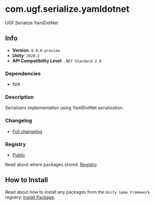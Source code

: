 # com.ugf.serialize.yamldotnet

UGF.Serialize.YamlDotNet

## Info

- **Version**: `0.0.0-preview`
- **Unity**: `2020.2`
- **API Compatibility Level**: `.NET Standard 2.0`

### Dependencies

- N/A


### Description

Serializers implementation using YamlDotNet serialization.

### Changelog

- [Full changelog](changelog.md)

### Registry

- [Public](https://bintray.com/unity-game-framework/public)

Read about where packages stored: [Registry](https://github.com/unity-game-framework/organization/blob/master/docs/registry.md).

## How to Install

Read about how to install any packages from the `Unity Game Framework` registry: [Install Package](https://github.com/unity-game-framework/organization/blob/master/docs/install-packages.md).
